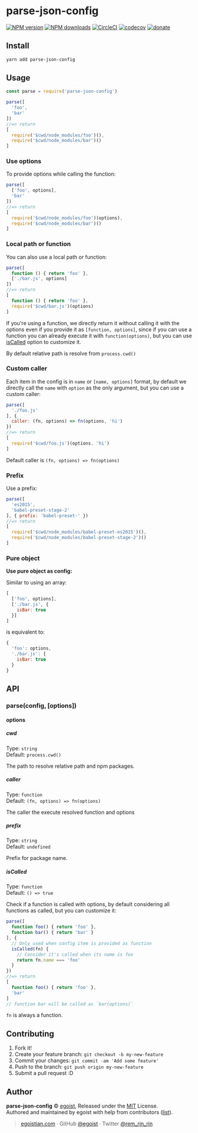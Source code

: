 # parse-json-config

[![NPM version](https://img.shields.io/npm/v/parse-json-config.svg?style=flat)](https://npmjs.com/package/parse-json-config) [![NPM downloads](https://img.shields.io/npm/dm/parse-json-config.svg?style=flat)](https://npmjs.com/package/parse-json-config) [![CircleCI](https://circleci.com/gh/egoist/parse-json-config/tree/master.svg?style=shield)](https://circleci.com/gh/egoist/parse-json-config/tree/master)  [![codecov](https://codecov.io/gh/egoist/parse-json-config/branch/master/graph/badge.svg)](https://codecov.io/gh/egoist/parse-json-config)
 [![donate](https://img.shields.io/badge/$-donate-ff69b4.svg?maxAge=2592000&style=flat)](https://github.com/egoist/donate)

## Install

```bash
yarn add parse-json-config
```

## Usage

```js
const parse = require('parse-json-config')

parse([
  'foo',
  'bar'
])
//=> return
[
  require('$cwd/node_modules/foo')(),
  require('$cwd/node_modules/bar')()
]
```

### Use options

To provide options while calling the function:

```js
parse([
  ['foo', options],
  'bar'
])
//=> return
[
  require('$cwd/node_modules/foo')(options),
  require('$cwd/node_modules/bar')()
]
```

### Local path or function

You can also use a local path or function:

```js
parse([
  function () { return 'foo' },
  ['./bar.js', options]
])
//=> return
[
  function () { return 'foo' },
  require('$cwd/bar.js')(options)
]
```

If you're using a function, we directly return it without calling it with the options even if you provide it as `[function, options]`, since if you can use a function you can already execute it with `function(options)`, but you can use [isCalled](#iscalled) option to customize it.

By default relative path is resolve from `process.cwd()`

### Custom caller

Each item in the config is in `name` or `[name, options]` format, by default we directly call the `name` with `option` as the only argument, but you can use a custom caller:

```js
parse([
  './foo.js'
], {
  caller: (fn, options) => fn(options, 'hi')
})
//=> return
[
  require('$cwd/foo.js')(options, 'hi')
]
```

Default caller is `(fn, options) => fn(options)`

### Prefix

Use a prefix:

```js
parse([
  'es2015',
  'babel-preset-stage-2'
], { prefix: 'babel-preset-' })
//=> return
[
  require('$cwd/node_modules/babel-preset-es2015')(),
  require('$cwd/node_modules/babel-preset-stage-2')()
]
```

### Pure object

**Use pure object as config:**

Similar to using an array:

```js
[
  ['foo', options],
  ['./bar.js', {
    isBar: true
  }]
]
```

is equivalent to:

```js
{
  'foo': options,
  './bar.js': {
    isBar: true
  }
}
```

## API

### parse(config, [options])

#### options

##### cwd

Type: `string`<br>
Default: `process.cwd()`

The path to resolve relative path and npm packages.

##### caller

Type: `function`<br>
Default: `(fn, options) => fn(options)`

The caller the execute resolved function and options

##### prefix

Type: `string`<br>
Default: `undefined`

Prefix for package name.

##### isCalled

Type: `function`<br>
Default: `() => true`

Check if a function is called with options, by default considering all functions as called, but you can customize it:

```js
parse([
  function foo() { return 'foo' },
  function bar() { return 'bar' }
], {
  // Only used when config item is provided as function
  isCalled(fn) {
    // Consider it's called when its name is foo
    return fn.name === 'foo'
  }
})
//=> return
[
  function foo() { return 'foo' },
  'bar'
]
// function bar will be called as `bar(options)`
```

`fn` is always a function.

## Contributing

1. Fork it!
2. Create your feature branch: `git checkout -b my-new-feature`
3. Commit your changes: `git commit -am 'Add some feature'`
4. Push to the branch: `git push origin my-new-feature`
5. Submit a pull request :D


## Author

**parse-json-config** © [egoist](https://github.com/egoist), Released under the [MIT](./LICENSE) License.<br>
Authored and maintained by egoist with help from contributors ([list](https://github.com/egoist/parse-json-config/contributors)).

> [egoistian.com](https://egoistian.com) · GitHub [@egoist](https://github.com/egoist) · Twitter [@rem_rin_rin](https://twitter.com/rem_rin_rin)

